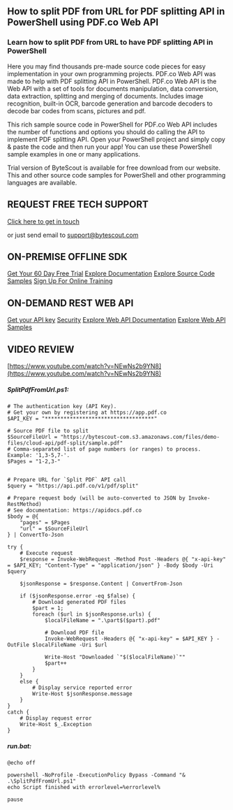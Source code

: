 ## How to split PDF from URL for PDF splitting API in PowerShell using PDF.co Web API

### Learn how to split PDF from URL to have PDF splitting API in PowerShell

Here you may find thousands pre-made source code pieces for easy implementation in your own programming projects. PDF.co Web API was made to help with PDF splitting API in PowerShell. PDF.co Web API is the Web API with a set of tools for documents manipulation, data conversion, data extraction, splitting and merging of documents. Includes image recognition, built-in OCR, barcode generation and barcode decoders to decode bar codes from scans, pictures and pdf.

This rich sample source code in PowerShell for PDF.co Web API includes the number of functions and options you should do calling the API to implement PDF splitting API. Open your PowerShell project and simply copy & paste the code and then run your app! You can use these PowerShell sample examples in one or many applications.

Trial version of ByteScout is available for free download from our website. This and other source code samples for PowerShell and other programming languages are available.

## REQUEST FREE TECH SUPPORT

[Click here to get in touch](https://bytescout.zendesk.com/hc/en-us/requests/new?subject=PDF.co%20Web%20API%20Question)

or just send email to [support@bytescout.com](mailto:support@bytescout.com?subject=PDF.co%20Web%20API%20Question) 

## ON-PREMISE OFFLINE SDK 

[Get Your 60 Day Free Trial](https://bytescout.com/download/web-installer?utm_source=github-readme)
[Explore Documentation](https://bytescout.com/documentation/index.html?utm_source=github-readme)
[Explore Source Code Samples](https://github.com/bytescout/ByteScout-SDK-SourceCode/)
[Sign Up For Online Training](https://academy.bytescout.com/)


## ON-DEMAND REST WEB API

[Get your API key](https://app.pdf.co/signup?utm_source=github-readme)
[Security](https://pdf.co/security)
[Explore Web API Documentation](https://apidocs.pdf.co?utm_source=github-readme)
[Explore Web API Samples](https://github.com/bytescout/ByteScout-SDK-SourceCode/tree/master/PDF.co%20Web%20API)

## VIDEO REVIEW

[https://www.youtube.com/watch?v=NEwNs2b9YN8](https://www.youtube.com/watch?v=NEwNs2b9YN8)




<!-- code block begin -->

##### **SplitPdfFromUrl.ps1:**
    
```
# The authentication key (API Key).
# Get your own by registering at https://app.pdf.co
$API_KEY = "***********************************"

# Source PDF file to split
$SourceFileUrl = "https://bytescout-com.s3.amazonaws.com/files/demo-files/cloud-api/pdf-split/sample.pdf"
# Comma-separated list of page numbers (or ranges) to process. Example: '1,3-5,7-'.
$Pages = "1-2,3-"


# Prepare URL for `Split PDF` API call
$query = "https://api.pdf.co/v1/pdf/split"

# Prepare request body (will be auto-converted to JSON by Invoke-RestMethod)
# See documentation: https://apidocs.pdf.co
$body = @{
    "pages" = $Pages
    "url" = $SourceFileUrl
} | ConvertTo-Json

try {
    # Execute request
    $response = Invoke-WebRequest -Method Post -Headers @{ "x-api-key" = $API_KEY; "Content-Type" = "application/json" } -Body $body -Uri $query

    $jsonResponse = $response.Content | ConvertFrom-Json

    if ($jsonResponse.error -eq $false) {
        # Download generated PDF files
        $part = 1;
        foreach ($url in $jsonResponse.urls) {
            $localFileName = ".\part$($part).pdf"

            # Download PDF file
            Invoke-WebRequest -Headers @{ "x-api-key" = $API_KEY } -OutFile $localFileName -Uri $url

            Write-Host "Downloaded `"$($localFileName)`""
            $part++
        }
    }
    else {
        # Display service reported error
        Write-Host $jsonResponse.message
    }
}
catch {
    # Display request error
    Write-Host $_.Exception
}

```

<!-- code block end -->    

<!-- code block begin -->

##### **run.bat:**
    
```
@echo off

powershell -NoProfile -ExecutionPolicy Bypass -Command "& .\SplitPdfFromUrl.ps1"
echo Script finished with errorlevel=%errorlevel%

pause
```

<!-- code block end -->